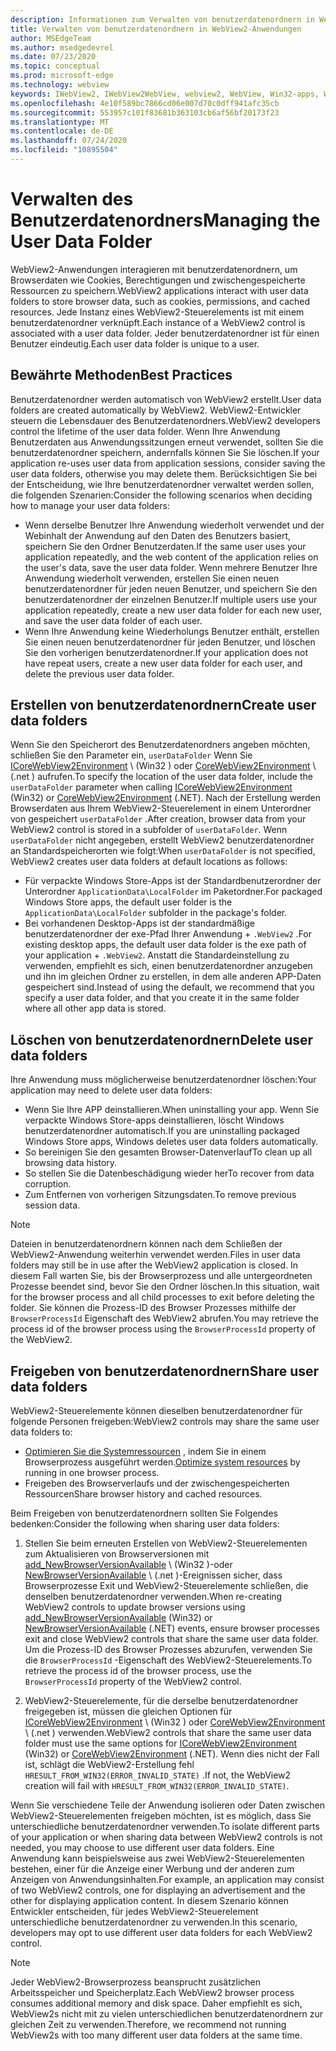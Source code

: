 ```yaml
---
description: Informationen zum Verwalten von benutzerdatenordnern in WebView2-Anwendungen
title: Verwalten von benutzerdatenordnern in WebView2-Anwendungen
author: MSEdgeTeam
ms.author: msedgedevrel
ms.date: 07/23/2020
ms.topic: conceptual
ms.prod: microsoft-edge
ms.technology: webview
keywords: IWebView2, IWebView2WebView, webview2, WebView, Win32-apps, Win32, Edge, ICoreWebView2, ICoreWebView2Host, Browser-Steuerelement, Edge-HTML, benutzerdatenordner
ms.openlocfilehash: 4e10f589bc7866cd06e007d70c0dff941afc35cb
ms.sourcegitcommit: 553957c101f83681b363103cb6af56bf20173f23
ms.translationtype: MT
ms.contentlocale: de-DE
ms.lasthandoff: 07/24/2020
ms.locfileid: "10895504"
---
```

# <span data-ttu-id="14b4f-104">Verwalten des Benutzerdatenordners</span><span class="sxs-lookup"><span data-stu-id="14b4f-104">Managing the User Data Folder</span></span>  

<span data-ttu-id="14b4f-105">WebView2-Anwendungen interagieren mit benutzerdatenordnern, um Browserdaten wie Cookies, Berechtigungen und zwischengespeicherte Ressourcen zu speichern.</span><span class="sxs-lookup"><span data-stu-id="14b4f-105">WebView2 applications interact with user data folders to store browser data, such as cookies, permissions, and cached resources.</span></span>  <span data-ttu-id="14b4f-106">Jede Instanz eines WebView2-Steuerelements ist mit einem benutzerdatenordner verknüpft.</span><span class="sxs-lookup"><span data-stu-id="14b4f-106">Each instance of a WebView2 control is associated with a user data folder.</span></span>  <span data-ttu-id="14b4f-107">Jeder benutzerdatenordner ist für einen Benutzer eindeutig.</span><span class="sxs-lookup"><span data-stu-id="14b4f-107">Each user data folder is unique to a user.</span></span>  

## <span data-ttu-id="14b4f-108">Bewährte Methoden</span><span class="sxs-lookup"><span data-stu-id="14b4f-108">Best Practices</span></span>  

<span data-ttu-id="14b4f-109">Benutzerdatenordner werden automatisch von WebView2 erstellt.</span><span class="sxs-lookup"><span data-stu-id="14b4f-109">User data folders are created automatically by WebView2.</span></span>  <span data-ttu-id="14b4f-110">WebView2-Entwickler steuern die Lebensdauer des Benutzerdatenordners.</span><span class="sxs-lookup"><span data-stu-id="14b4f-110">WebView2 developers control the lifetime of the user data folder.</span></span>  <span data-ttu-id="14b4f-111">Wenn Ihre Anwendung Benutzerdaten aus Anwendungssitzungen erneut verwendet, sollten Sie die benutzerdatenordner speichern, andernfalls können Sie Sie löschen.</span><span class="sxs-lookup"><span data-stu-id="14b4f-111">If your application re-uses user data from application sessions, consider saving the user data folders, otherwise you may delete them.</span></span>  <span data-ttu-id="14b4f-112">Berücksichtigen Sie bei der Entscheidung, wie Ihre benutzerdatenordner verwaltet werden sollen, die folgenden Szenarien:</span><span class="sxs-lookup"><span data-stu-id="14b4f-112">Consider the following scenarios when deciding how to manage your user data folders:</span></span>  

*   <span data-ttu-id="14b4f-113">Wenn derselbe Benutzer Ihre Anwendung wiederholt verwendet und der Webinhalt der Anwendung auf den Daten des Benutzers basiert, speichern Sie den Ordner Benutzerdaten.</span><span class="sxs-lookup"><span data-stu-id="14b4f-113">If the same user uses your application repeatedly, and the web content of the application relies on the user's data, save the user data folder.</span></span>  <span data-ttu-id="14b4f-114">Wenn mehrere Benutzer Ihre Anwendung wiederholt verwenden, erstellen Sie einen neuen benutzerdatenordner für jeden neuen Benutzer, und speichern Sie den benutzerdatenordner der einzelnen Benutzer.</span><span class="sxs-lookup"><span data-stu-id="14b4f-114">If multiple users use your application repeatedly, create a new user data folder for each new user, and save the user data folder of each user.</span></span>
*   <span data-ttu-id="14b4f-115">Wenn Ihre Anwendung keine Wiederholungs Benutzer enthält, erstellen Sie einen neuen benutzerdatenordner für jeden Benutzer, und löschen Sie den vorherigen benutzerdatenordner.</span><span class="sxs-lookup"><span data-stu-id="14b4f-115">If your application does not have repeat users, create a new user data folder for each user, and delete the previous user data folder.</span></span>  

## <span data-ttu-id="14b4f-116">Erstellen von benutzerdatenordnern</span><span class="sxs-lookup"><span data-stu-id="14b4f-116">Create user data folders</span></span>  

<span data-ttu-id="14b4f-117">Wenn Sie den Speicherort des Benutzerdatenordners angeben möchten, schließen Sie den Parameter ein, `userDataFolder` Wenn Sie [ICoreWebView2Environment](../reference/win32/0-9-538/icorewebview2environment.md) \ (Win32 \) oder [CoreWebView2Environment](../reference/dotnet/0-9-538/microsoft-web-webview2-core-corewebview2environment.md) \ (.net \) aufrufen.</span><span class="sxs-lookup"><span data-stu-id="14b4f-117">To specify the location of the user data folder, include the `userDataFolder` parameter when calling [ICoreWebView2Environment](../reference/win32/0-9-538/icorewebview2environment.md) \(Win32\) or [CoreWebView2Environment](../reference/dotnet/0-9-538/microsoft-web-webview2-core-corewebview2environment.md) \(.NET\).</span></span>  <span data-ttu-id="14b4f-118">Nach der Erstellung werden Browserdaten aus Ihrem WebView2-Steuerelement in einem Unterordner von gespeichert `userDataFolder` .</span><span class="sxs-lookup"><span data-stu-id="14b4f-118">After creation, browser data from your WebView2 control is stored in a subfolder of `userDataFolder`.</span></span>  <span data-ttu-id="14b4f-119">Wenn `userDataFolder` nicht angegeben, erstellt WebView2 benutzerdatenordner an Standardspeicherorten wie folgt:</span><span class="sxs-lookup"><span data-stu-id="14b4f-119">When `userDataFolder` is not specified, WebView2 creates user data folders at default locations as follows:</span></span>  

*   <span data-ttu-id="14b4f-120">Für verpackte Windows Store-Apps ist der Standardbenutzerordner der Unterordner `ApplicationData\LocalFolder` im Paketordner.</span><span class="sxs-lookup"><span data-stu-id="14b4f-120">For packaged Windows Store apps, the default user folder is the `ApplicationData\LocalFolder` subfolder in the package's  folder.</span></span>  
*   <span data-ttu-id="14b4f-121">Bei vorhandenen Desktop-Apps ist der standardmäßige benutzerdatenordner der exe-Pfad Ihrer Anwendung + `.WebView2` .</span><span class="sxs-lookup"><span data-stu-id="14b4f-121">For existing desktop apps, the default user data folder is the exe path of your application + `.WebView2`.</span></span>  <span data-ttu-id="14b4f-122">Anstatt die Standardeinstellung zu verwenden, empfiehlt es sich, einen benutzerdatenordner anzugeben und ihn im gleichen Ordner zu erstellen, in dem alle anderen APP-Daten gespeichert sind.</span><span class="sxs-lookup"><span data-stu-id="14b4f-122">Instead of using the default, we recommend that you specify a user data folder, and that you create it in the same folder where all other app data is stored.</span></span>  

## <span data-ttu-id="14b4f-123">Löschen von benutzerdatenordnern</span><span class="sxs-lookup"><span data-stu-id="14b4f-123">Delete user data folders</span></span>  

<span data-ttu-id="14b4f-124">Ihre Anwendung muss möglicherweise benutzerdatenordner löschen:</span><span class="sxs-lookup"><span data-stu-id="14b4f-124">Your application may need to delete user data folders:</span></span>  

*   <span data-ttu-id="14b4f-125">Wenn Sie Ihre APP deinstallieren.</span><span class="sxs-lookup"><span data-stu-id="14b4f-125">When uninstalling your app.</span></span>  <span data-ttu-id="14b4f-126">Wenn Sie verpackte Windows Store-apps deinstallieren, löscht Windows benutzerdatenordner automatisch.</span><span class="sxs-lookup"><span data-stu-id="14b4f-126">If you are uninstalling packaged Windows Store apps, Windows deletes user data folders automatically.</span></span>  
*   <span data-ttu-id="14b4f-127">So bereinigen Sie den gesamten Browser-Datenverlauf</span><span class="sxs-lookup"><span data-stu-id="14b4f-127">To clean up all browsing data history.</span></span>  
*   <span data-ttu-id="14b4f-128">So stellen Sie die Datenbeschädigung wieder her</span><span class="sxs-lookup"><span data-stu-id="14b4f-128">To recover from data corruption.</span></span>  
*   <span data-ttu-id="14b4f-129">Zum Entfernen von vorherigen Sitzungsdaten.</span><span class="sxs-lookup"><span data-stu-id="14b4f-129">To remove previous session data.</span></span>  

> [!NOTE]
> <span data-ttu-id="14b4f-130">Dateien in benutzerdatenordnern können nach dem Schließen der WebView2-Anwendung weiterhin verwendet werden.</span><span class="sxs-lookup"><span data-stu-id="14b4f-130">Files in user data folders may still be in use after the WebView2 application is closed.</span></span>  <span data-ttu-id="14b4f-131">In diesem Fall warten Sie, bis der Browserprozess und alle untergeordneten Prozesse beendet sind, bevor Sie den Ordner löschen.</span><span class="sxs-lookup"><span data-stu-id="14b4f-131">In this situation, wait for the browser process and all child processes to exit before deleting the folder.</span></span>  <span data-ttu-id="14b4f-132">Sie können die Prozess-ID des Browser Prozesses mithilfe der `BrowserProcessId` Eigenschaft des WebView2 abrufen.</span><span class="sxs-lookup"><span data-stu-id="14b4f-132">You may retrieve the process id of the browser process using the `BrowserProcessId` property of the WebView2.</span></span>  

## <span data-ttu-id="14b4f-133">Freigeben von benutzerdatenordnern</span><span class="sxs-lookup"><span data-stu-id="14b4f-133">Share user data folders</span></span>  

<span data-ttu-id="14b4f-134">WebView2-Steuerelemente können dieselben benutzerdatenordner für folgende Personen freigeben:</span><span class="sxs-lookup"><span data-stu-id="14b4f-134">WebView2 controls may share the same user data folders to:</span></span>  

*   <span data-ttu-id="14b4f-135">[Optimieren Sie die Systemressourcen](../concepts/process-model.md) , indem Sie in einem Browserprozess ausgeführt werden.</span><span class="sxs-lookup"><span data-stu-id="14b4f-135">[Optimize system resources](../concepts/process-model.md) by running in one browser process.</span></span>  
*   <span data-ttu-id="14b4f-136">Freigeben des Browserverlaufs und der zwischengespeicherten Ressourcen</span><span class="sxs-lookup"><span data-stu-id="14b4f-136">Share browser history and cached resources.</span></span>  

<span data-ttu-id="14b4f-137">Beim Freigeben von benutzerdatenordnern sollten Sie Folgendes bedenken:</span><span class="sxs-lookup"><span data-stu-id="14b4f-137">Consider the following when sharing user data folders:</span></span>  

1.  <span data-ttu-id="14b4f-138">Stellen Sie beim erneuten Erstellen von WebView2-Steuerelementen zum Aktualisieren von Browserversionen mit [add_NewBrowserVersionAvailable](../reference/win32/0-9-538/icorewebview2environment.md#add_newbrowserversionavailable) \ (Win32 \)-oder [NewBrowserVersionAvailable](../reference/dotnet/0-9-538/microsoft-web-webview2-core-corewebview2environment.md#newbrowserversionavailable) \ (.net \)-Ereignissen sicher, dass Browserprozesse Exit und WebView2-Steuerelemente schließen, die denselben benutzerdatenordner verwenden.</span><span class="sxs-lookup"><span data-stu-id="14b4f-138">When re-creating WebView2 controls to update browser versions using [add_NewBrowserVersionAvailable](../reference/win32/0-9-538/icorewebview2environment.md#add_newbrowserversionavailable) \(Win32\) or [NewBrowserVersionAvailable](../reference/dotnet/0-9-538/microsoft-web-webview2-core-corewebview2environment.md#newbrowserversionavailable) \(.NET\) events, ensure browser processes exit and close WebView2 controls that share the same user data folder.</span></span>  <span data-ttu-id="14b4f-139">Um die Prozess-ID des Browser Prozesses abzurufen, verwenden Sie die `BrowserProcessId` -Eigenschaft des WebView2-Steuerelements.</span><span class="sxs-lookup"><span data-stu-id="14b4f-139">To retrieve the process id of the browser process, use the `BrowserProcessId` property of the WebView2 control.</span></span>  

2.  <span data-ttu-id="14b4f-140">WebView2-Steuerelemente, für die derselbe benutzerdatenordner freigegeben ist, müssen die gleichen Optionen für [ICoreWebView2Environment](../reference/win32/0-9-538/icorewebview2environment.md) \ (Win32 \) oder [CoreWebView2Environment](../reference/dotnet/0-9-538/microsoft-web-webview2-core-corewebview2environment.md) \ (.net \) verwenden.</span><span class="sxs-lookup"><span data-stu-id="14b4f-140">WebView2 controls that share the same user data folder must use the same options for [ICoreWebView2Environment](../reference/win32/0-9-538/icorewebview2environment.md) \(Win32\) or [CoreWebView2Environment](../reference/dotnet/0-9-538/microsoft-web-webview2-core-corewebview2environment.md) \(.NET\).</span></span>  <span data-ttu-id="14b4f-141">Wenn dies nicht der Fall ist, schlägt die WebView2-Erstellung fehl `HRESULT_FROM_WIN32(ERROR_INVALID_STATE)` .</span><span class="sxs-lookup"><span data-stu-id="14b4f-141">If not, the WebView2 creation will fail with `HRESULT_FROM_WIN32(ERROR_INVALID_STATE)`.</span></span>  

<span data-ttu-id="14b4f-142">Wenn Sie verschiedene Teile der Anwendung isolieren oder Daten zwischen WebView2-Steuerelementen freigeben möchten, ist es möglich, dass Sie unterschiedliche benutzerdatenordner verwenden.</span><span class="sxs-lookup"><span data-stu-id="14b4f-142">To isolate different parts of your application or when sharing data between WebView2 controls is not needed, you may choose to use different user data folders.</span></span>  <span data-ttu-id="14b4f-143">Eine Anwendung kann beispielsweise aus zwei WebView2-Steuerelementen bestehen, einer für die Anzeige einer Werbung und der anderen zum Anzeigen von Anwendungsinhalten.</span><span class="sxs-lookup"><span data-stu-id="14b4f-143">For example, an application may consist of two WebView2 controls, one for displaying an advertisement and the other for displaying application content.</span></span>  <span data-ttu-id="14b4f-144">In diesem Szenario können Entwickler entscheiden, für jedes WebView2-Steuerelement unterschiedliche benutzerdatenordner zu verwenden.</span><span class="sxs-lookup"><span data-stu-id="14b4f-144">In this scenario, developers may opt to use different user data folders for each WebView2 control.</span></span>  

> [!NOTE]
> <span data-ttu-id="14b4f-145">Jeder WebView2-Browserprozess beansprucht zusätzlichen Arbeitsspeicher und Speicherplatz.</span><span class="sxs-lookup"><span data-stu-id="14b4f-145">Each WebView2 browser process consumes additional memory and disk space.</span></span>  <span data-ttu-id="14b4f-146">Daher empfiehlt es sich, WebView2s nicht mit zu vielen unterschiedlichen benutzerdatenordnern zur gleichen Zeit zu verwenden.</span><span class="sxs-lookup"><span data-stu-id="14b4f-146">Therefore, we recommend not running WebView2s with too many different user data folders at the same time.</span></span>  
